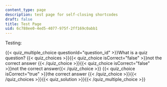 ```yaml
---
content_type: page
description: test page for self-closing shortcodes
draft: false
title: Test Page
uid: 6c788ee0-4ed5-4077-975f-2ff169c0abb1
---
```

Testing:

{{< quiz_multiple_choice questionId="question_id" >}}What is a quiz question? {{< quiz_choices >}}{{< quiz_choice isCorrect="false" >}}not the correct answer {{< /quiz_choice >}}{{< quiz_choice isCorrect="false" >}}not the correct answer{{< /quiz_choice >}} {{< quiz_choice isCorrect="true" >}}the correct answer {{< /quiz_choice >}}{{< /quiz_choices >}}{{< quiz_solution >}}{{< /quiz_multiple_choice >}}